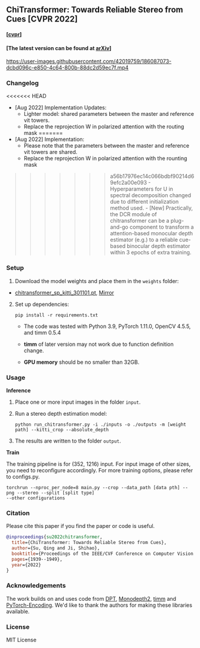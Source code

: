 ## ChiTransformer: Towards Reliable Stereo from Cues [CVPR 2022]

#### [[cvpr](https://openaccess.thecvf.com/content/CVPR2022/html/Su_Chitransformer_Towards_Reliable_Stereo_From_Cues_CVPR_2022_paper.html)]
#### [The latest version can be found at [arXiv](https://arxiv.org/abs/2203.04554)]

[//]: # '<img width="1013" alt="image" src="https://user-images.githubusercontent.com/42019759/179230291-b3473a9c-763d-4776-9311-2f3de0d8d267.png">'



https://user-images.githubusercontent.com/42019759/186087073-dcbd096c-e850-4c64-800b-88dc2d59ec7f.mp4



### Changelog
<<<<<<< HEAD
* [Aug 2022] Implementation Updates:
    - Lighter model: shared parameters between the master and reference vit towers.
    - Replace the reprojection W in polarized attention with the routing mask
=======
* [Aug 2022] Implementation:
    - Please note that the parameters between the master and reference vit towers are shared.
    - Replace the reprojection W in polarized attention with the rounting mask
>>>>>>> a56b17976ec14c066bdbf90214d69efc2a00e093
    - Hyperparameters for U in spectral decomposition changed due to different initialization method used.
    - [New] Practically, the DCR module of chitransformer can be a plug-and-go component to transform a attention-based monocular depth estimator (e.g.) to a reliable cue-based binocular depth estimator within 3 epochs of extra training.


### Setup 

1) Download the model weights and place them in the `weights` folder:

- [chitransformer_sp_kitti_301101.pt](https://github.com/ISL-CV/Chi-Transformer/releases/download/1.0/chitransformer_kitti_301101.pt), [Mirror](https://drive.google.com/file/d/1_jLRcf96dnnzCz4F0pIQMvHy_TSVJ3p3/view?usp=sharing)


2) Set up dependencies: 

    ```shell
    pip install -r requirements.txt
    ```

   - The code was tested with Python 3.9, PyTorch 1.11.0, OpenCV 4.5.5, and timm 0.5.4
   - **timm** of later version may not work due to function definition change.
   
   - **GPU memory** should be no smaller than 32GB.

### Usage 

**Inference**

1) Place one or more input images in the folder `input`.

2) Run a stereo depth estimation model:

    ```shell
    python run_chitransformer.py -i ./inputs -o ./outputs -m [weight path] --kitti_crop --absolute_depth 
    ```


3) The results are written to the folder `output`.


**Train**

The training pipeline is for (352, 1216) input. For input image of other sizes, you need to reconfigure accordingly. For more training options, please refer to configs.py.

   ```shell
   torchrun --nproc_per_node=8 main.py --crop --data_path [data pth] --png --stereo --split [split type]
   --other configurations
   ```
    
### Citation

Please cite this paper if you find the paper or code is useful.
```bibtex
@inproceedings{su2022chitransformer,
  title={ChiTransformer: Towards Reliable Stereo from Cues},
  author={Su, Qing and Ji, Shihao},
  booktitle={Proceedings of the IEEE/CVF Conference on Computer Vision and Pattern Recognition},
  pages={1939--1949},
  year={2022}
}
```



### Acknowledgements

The work builds on and uses code from [DPT](https://github.com/isl-org/DPT.git), [Monodepth2](https://github.com/nianticlabs/monodepth2.git), [timm](https://github.com/rwightman/pytorch-image-models) and [PyTorch-Encoding](https://github.com/zhanghang1989/PyTorch-Encoding). We'd like to thank the authors for making these libraries available.

### License 

MIT License 

